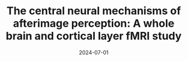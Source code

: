 ---
title: "The central neural mechanisms of afterimage perception: A whole brain and cortical layer fMRI study"
project_id: "consciousness"
date: 2024-07-01
conference_id: "2024_ASSC"
presenters: 
    - "sharif_kronemer"
summary:
file: 
file_name: test_file_name
layout: presentation
---